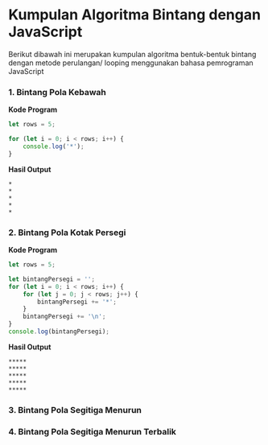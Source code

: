 # Kumpulan Algoritma Bintang dengan JavaScript
Berikut dibawah ini merupakan kumpulan algoritma bentuk-bentuk bintang dengan metode perulangan/ looping menggunakan bahasa pemrograman JavaScript
### 1. Bintang Pola Kebawah
**Kode Program**
```js
let rows = 5;

for (let i = 0; i < rows; i++) {
    console.log('*');
}
```
**Hasil Output**
```shell
*
*
*
*
*
```
### 2. Bintang Pola Kotak Persegi
**Kode Program**
```js
let rows = 5;

let bintangPersegi = '';
for (let i = 0; i < rows; i++) {
    for (let j = 0; j < rows; j++) {
        bintangPersegi += '*';
    }
    bintangPersegi += '\n';
}
console.log(bintangPersegi);
```
**Hasil Output**
```shell
*****
*****
*****
*****
*****
```
### 3. Bintang Pola Segitiga Menurun
### 4. Bintang Pola Segitiga Menurun Terbalik
